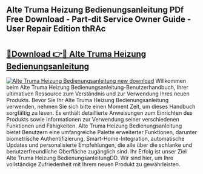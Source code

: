## Alte Truma Heizung Bedienungsanleitung PDf Free Download - Part-dit Service Owner Guide - User Repair Edition thRAc

# <h2><a href="http://df53uo.blite.top/?on=Alte+Truma+Heizung+Bedienungsanleitung">🔗Download 👉🔴 Alte Truma Heizung Bedienungsanleitung</a></h2>

[![Alte Truma Heizung Bedienungsanleitung new download](https://i.imgur.com/lujVjoI.png)](http://df53uo.blite.top/?on=Alte+Truma+Heizung+Bedienungsanleitung)
Willkommen beim Alte Truma Heizung Bedienungsanleitung-Benutzerhandbuch, Ihrer ultimativen Ressource zum Verständnis und zur Verwendung Ihres neuen Produkts. Bevor Sie Ihr Alte Truma Heizung Bedienungsanleitung verwenden, nehmen Sie sich bitte einen Moment Zeit, um dieses Handbuch sorgfältig zu lesen. Es enthält detaillierte Anweisungen zum Einrichten des Produkts sowie Informationen zur Verwendung seiner verschiedenen Funktionen und Fähigkeiten. Alte Truma Heizung Bedienungsanleitung bietet Benutzern eine umfangreiche Palette erweiterter Funktionen, darunter biometrische Authentifizierung, Smart-Home-Integration, automatische Updates und personalisierte Empfehlungen, die alle über die schlanke und benutzerfreundliche Oberfläche zugänglich sind. Ihr Erfolg ist unser Ziel Alte Truma Heizung BedienungsanleitungDD. Wir sind hier, um Ihre vollständige Zufriedenheit mit Ihrem neuen Produkt zu gewährleisten.

